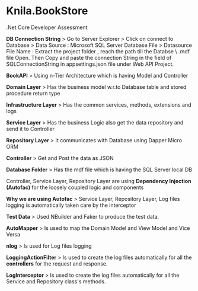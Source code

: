 # Knila.BookStore
.Net Core Developer Assessment 

**DB Connection String** > Go to Server Explorer > Click on connect to Database > Data Source : Microsoft SQL Server Database File > Datasource File Name : Extract the project folder , reach the path till the Databse \ .mdf file Open. Then Copy and paste the connection String in the field of SQLConnectionString in appsettings.json file under Web API Project.

**BookAPI** > Using n-Tier Architecture which is having Model and Controller

**Domain Layer** > Has the business model w.r.to Database table and stored procedure return type

**Infrastructure Layer** > Has the common services, methods, extensions and logs

**Service Layer** > Has the business Logic also get the data repository and send it to Controller

**Repository Layer** > It communicates with Database using Dapper Micro ORM

**Controller** > Get and Post the data as JSON 

**Database Folder** > Has the mdf file which is having the SQL Server local DB


Controller, Service Layer, Repository Layer are using **Dependency Injection (Autofac)** for the loosely coupled logic and components

**Why we are using Autofac** > Service Layer, Repository Layer, Log files logging is automatically taken care by the interceptor

**Test Data** > Used NBuilder and Faker to produce the test data.

**AutoMapper** > Is used to map the Domain Model and View Model and Vice Versa

**nlog** > Is used for Log files logging

**LoggingActionFilter** > Is used to create the log files automatically for all the **controllers** for the request and response.

**LogInterceptor** > Is used to create the log files automatically for all the Service and Repository class's methods.
